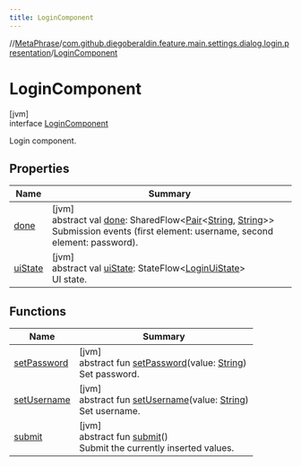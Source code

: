 ```yaml
---
title: LoginComponent
---
```

//[MetaPhrase](../../../index.html)/[com.github.diegoberaldin.feature.main.settings.dialog.login.presentation](../index.html)/[LoginComponent](index.html)



# LoginComponent



[jvm]\
interface [LoginComponent](index.html)

Login component.



## Properties


| Name | Summary |
|---|---|
| [done](done.html) | [jvm]<br>abstract val [done](done.html): SharedFlow&lt;[Pair](https://kotlinlang.org/api/latest/jvm/stdlib/kotlin/-pair/index.html)&lt;[String](https://kotlinlang.org/api/latest/jvm/stdlib/kotlin/-string/index.html), [String](https://kotlinlang.org/api/latest/jvm/stdlib/kotlin/-string/index.html)&gt;&gt;<br>Submission events (first element: username, second element: password). |
| [uiState](ui-state.html) | [jvm]<br>abstract val [uiState](ui-state.html): StateFlow&lt;[LoginUiState](../-login-ui-state/index.html)&gt;<br>UI state. |


## Functions


| Name | Summary |
|---|---|
| [setPassword](set-password.html) | [jvm]<br>abstract fun [setPassword](set-password.html)(value: [String](https://kotlinlang.org/api/latest/jvm/stdlib/kotlin/-string/index.html))<br>Set password. |
| [setUsername](set-username.html) | [jvm]<br>abstract fun [setUsername](set-username.html)(value: [String](https://kotlinlang.org/api/latest/jvm/stdlib/kotlin/-string/index.html))<br>Set username. |
| [submit](submit.html) | [jvm]<br>abstract fun [submit](submit.html)()<br>Submit the currently inserted values. |

